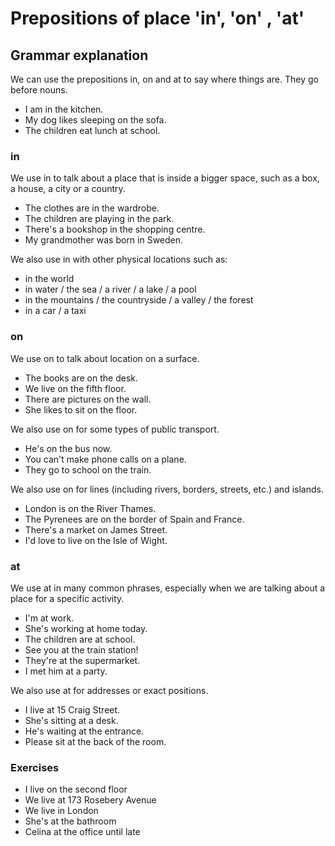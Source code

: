 # Prepositions of place 'in', 'on' , 'at'

## Grammar explanation

We can use the prepositions in, on and at to say where things are. They go before nouns.

- I am in the kitchen.
- My dog likes sleeping on the sofa.
- The children eat lunch at school.

### in
We use in to talk about a place that is inside a bigger space, such as a box, a house, a city or a country.

- The clothes are in the wardrobe.
- The children are playing in the park.
- There's a bookshop in the shopping centre.
- My grandmother was born in Sweden.

We also use in with other physical locations such as:

- in the world
- in water / the sea / a river / a lake / a pool
- in the mountains / the countryside / a valley / the forest
- in a car / a taxi

### on

We use on to talk about location on a surface.

- The books are on the desk.
- We live on the fifth floor.
- There are pictures on the wall.
- She likes to sit on the floor.

We also use on for some types of public transport.

- He's on the bus now.
- You can't make phone calls on a plane.
- They go to school on the train.

We also use on for lines (including rivers, borders, streets, etc.) and islands.

- London is on the River Thames.
- The Pyrenees are on the border of Spain and France.
- There's a market on James Street.
- I'd love to live on the Isle of Wight.

### at 
We use at in many common phrases, especially when we are talking about a place for a specific activity.

- I'm at work.
- She's working at home today.
- The children are at school.
- See you at the train station!
- They're at the supermarket.
- I met him at a party.

We also use at for addresses or exact positions.

- I live at 15 Craig Street.
- She's sitting at a desk.
- He's waiting at the entrance.
- Please sit at the back of the room.


### Exercises

- I live on the second floor
- We live at 173 Rosebery Avenue
- We live in London
- She's at the bathroom
- Celina at the office until late
